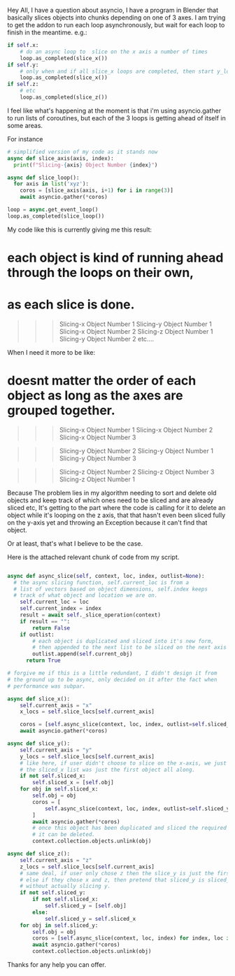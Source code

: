 Hey All, I have a question about asyncio, I have a program in Blender that basically slices objects into chunks depending on one of 3 axes. I am trying to get the addon to run each loop asynchronously, but wait for each loop to finish in the meantime. e.g.:

```python
if self.x:
    # do an async loop to  slice on the x axis a number of times
    loop.as_completed(slice_x())
if self.y:
    # only when and if all slice_x loops are completed, then start y_loop
    loop.as_completed(slice_x())
if self.z:
    # etc
    loop.as_completed(slice_z())

```
I feel like what's happening at the moment is that i'm using asyncio.gather to run lists
of coroutines, but each of the 3 loops is getting ahead of itself in some areas.

For instance

```python
# simplified version of my code as it stands now
async def slice_axis(axis, index):
  print(f"Slicing-{axis} Object Number {index}")

async def slice_loop():
  for axis in list('xyz'):
    coros = [slice_axis(axis, i+1) for i in range(3)]
    await asyncio.gather(*coros)

loop = async.get_event_loop()
loop.as_completed(slice_loop())
```

My code like this is currently giving me this result:

# each object is kind of running ahead through the loops on their own,
# as each slice is done.
>>> Slicing-x Object Number 1
>>> Slicing-y Object Number 1
>>> Slicing-x Object Number 2
>>> Slicing-z Object Number 1
>>> Slicing-y Object Number 2
etc....

When I need it more to be like:
# doesnt matter the order of each object as long as the axes are grouped together.
>>> Slicing-x Object Number 1
>>> Slicing-x Object Number 2
>>> Slicing-x Object Number 3

>>> Slicing-y Object Number 2
>>> Slicing-y Object Number 1
>>> Slicing-y Object Number 3

>>> Slicing-z Object Number 2
>>> Slicing-z Object Number 3
>>> Slicing-z Object Number 1

Because The problem lies in my algorithm needing to sort and delete old objects and keep track of which ones need to be sliced and are already sliced etc, It's getting to the part where the code is calling for it to delete an object while it's looping on the z axis, that that hasn't even been sliced fully on the y-axis yet and throwing an Exception because it can't find that object.

Or at least, that's what I believe to be the case.

Here is the attached relevant chunk of code from my script.

```python

async def async_slice(self, context, loc, index, outlist=None):
  # the async slicing function, self.current_loc is from a
  # list of vectors based on object dimensions, self.index keeps
  # track of what object and location we are on.
    self.current_loc = loc
    self.current_index = index
    result = await self._slice_operation(context)
    if result == "":
        return False
    if outlist:
        # each object is duplicated and sliced into it's new form,
        # then appended to the next list to be sliced on the next axis
        outlist.append(self.current_obj)
      return True

# forgive me if this is a little redundant, I didn't design it from
# the ground up to be async, only decided on it after the fact when
# performance was subpar.

async def slice_x():
    self.current_axis = "x"
    x_locs = self.slice_locs[self.current_axis]

    coros = [self.async_slice(context, loc, index, outlist=self.sliced_x) for index, loc in enumerate(x_locs)]
    await asyncio.gather(*coros)

async def slice_y():
    self.current_axis = "y"
    y_locs = self.slice_locs[self.current_axis]
    # like here, if user didn't choose to slice on the x-axis, we just pretend
    # the sliced_x list was just the first object all along.
    if not self.sliced_x:
        self.sliced_x = [self.obj]
    for obj in self.sliced_x:
        self.obj = obj
        coros = [
            self.async_slice(context, loc, index, outlist=self.sliced_y) for index, loc in enumerate(y_locs)
        ]
        await asyncio.gather(*coros)
        # once this object has been duplicated and sliced the required number of
        # it can be deleted.
        context.collection.objects.unlink(obj)

async def slice_z():
    self.current_axis = "z"
    z_locs = self.slice_locs[self.current_axis]
    # same deal, if user only chose z then the slice_y is just the first obj.
    # else if they chose x and z, then pretend that sliced_y is sliced_x
    # without actually slicing y.
    if not self.sliced_y:
        if not self.sliced_x:
            self.sliced_y = [self.obj]
        else:
            self.sliced_y = self.sliced_x
    for obj in self.sliced_y:
        self.obj = obj
        coros = [self.async_slice(context, loc, index) for index, loc in enumerate(z_locs)]
        await asyncio.gather(*coros)
        context.collection.objects.unlink(obj)

  ```

  Thanks for any help you can offer.
